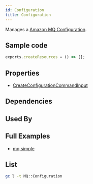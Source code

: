```yaml
---
id: Configuration
title: Configuration
---
```


Manages a [Amazon MQ Configuration](https://console.aws.amazon.com/amazon-mq/home#/configurations).

## Sample code

```js
exports.createResources = () => [];
```

## Properties

- [CreateConfigurationCommandInput](https://docs.aws.amazon.com/AWSJavaScriptSDK/v3/latest/clients/client-mq/interfaces/createconfigurationcommandinput.html)

## Dependencies

## Used By

## Full Examples

- [mq simple](https://github.com/grucloud/grucloud/tree/main/examples/aws/MQ/mq-simple)

## List

```sh
gc l -t MQ::Configuration
```

```txt

```
